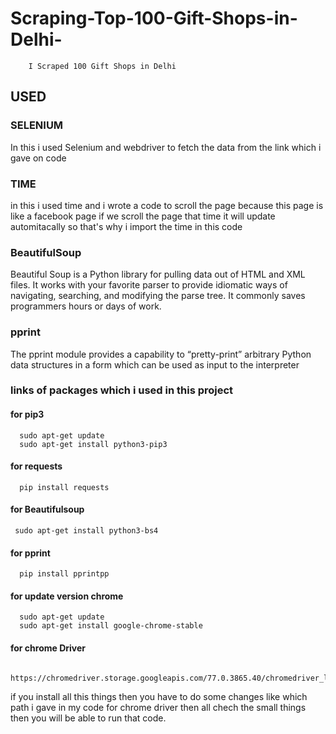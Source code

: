 # Scraping-Top-100-Gift-Shops-in-Delhi-
        I Scraped 100 Gift Shops in Delhi 
        
## USED
  ### SELENIUM
  In this i used Selenium and webdriver to fetch the data from the link which i gave on code
  
  ### TIME
  in this i used time and i wrote a code to scroll the page because this page is like a facebook page if we scroll the page that 
  time it will update automitacally so that's why i import the time in this code
  
  ### BeautifulSoup
  Beautiful Soup is a Python library for pulling data out of HTML and XML files. It works with your favorite parser to provide
  idiomatic ways of navigating, searching, and modifying the parse tree. It commonly saves programmers hours or days of work.
  
  ### pprint
  The pprint module provides a capability to “pretty-print” arbitrary Python data structures in a form which can be used as 
  input to the interpreter
  
  ### links of packages which i used in this project
   #### for pip3
   
      sudo apt-get update
      sudo apt-get install python3-pip3
   #### for requests
   
      pip install requests
      
   #### for Beautifulsoup
   
     sudo apt-get install python3-bs4
   #### for pprint
   
      pip install pprintpp
   #### for update version chrome 
   
      sudo apt-get update
      sudo apt-get install google-chrome-stable
      
   #### for chrome Driver
   
      https://chromedriver.storage.googleapis.com/77.0.3865.40/chromedriver_linux64.zip
 if you install all this things then you have to do some changes like which path i gave in my code for chrome driver then all
 chech the small things then you will be able to run that code.
  
